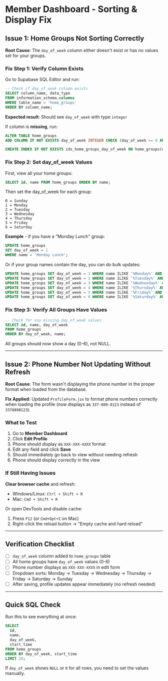 # Member Dashboard - Sorting & Display Fix

## Issue 1: Home Groups Not Sorting Correctly

**Root Cause**: The `day_of_week` column either doesn't exist or has no values set for your groups.

### Fix Step 1: Verify Column Exists

Go to Supabase SQL Editor and run:

```sql
-- Check if day_of_week column exists
SELECT column_name, data_type
FROM information_schema.columns
WHERE table_name = 'home_groups'
ORDER BY column_name;
```

**Expected result**: Should see `day_of_week` with type `integer`

If column is **missing**, run:

```sql
ALTER TABLE home_groups
ADD COLUMN IF NOT EXISTS day_of_week INTEGER CHECK (day_of_week >= 0 AND day_of_week <= 6) DEFAULT 0;

CREATE INDEX IF NOT EXISTS idx_home_groups_day_of_week ON home_groups(day_of_week);
```

### Fix Step 2: Set day_of_week Values

First, view all your home groups:

```sql
SELECT id, name FROM home_groups ORDER BY name;
```

Then set the day_of_week for each group:

```
0 = Sunday
1 = Monday
2 = Tuesday
3 = Wednesday
4 = Thursday
5 = Friday
6 = Saturday
```

**Example** - if you have a "Monday Lunch" group:

```sql
UPDATE home_groups
SET day_of_week = 1
WHERE name = 'Monday Lunch';
```

Or if your group names contain the day, you can do bulk updates:

```sql
UPDATE home_groups SET day_of_week = 1 WHERE name ILIKE '%Monday%' AND day_of_week IS NULL;
UPDATE home_groups SET day_of_week = 2 WHERE name ILIKE '%Tuesday%' AND day_of_week IS NULL;
UPDATE home_groups SET day_of_week = 3 WHERE name ILIKE '%Wednesday%' AND day_of_week IS NULL;
UPDATE home_groups SET day_of_week = 4 WHERE name ILIKE '%Thursday%' AND day_of_week IS NULL;
UPDATE home_groups SET day_of_week = 5 WHERE name ILIKE '%Friday%' AND day_of_week IS NULL;
UPDATE home_groups SET day_of_week = 6 WHERE name ILIKE '%Saturday%' AND day_of_week IS NULL;
```

### Fix Step 3: Verify All Groups Have Values

```sql
-- Check for any missing day_of_week values
SELECT id, name, day_of_week
FROM home_groups
ORDER BY day_of_week, name;
```

All groups should now show a day (0-6), not NULL.

---

## Issue 2: Phone Number Not Updating Without Refresh

**Root Cause**: The form wasn't displaying the phone number in the proper format when loaded from the database.

**Fix Applied**: Updated `ProfileForm.jsx` to format phone numbers correctly when loading the profile (now displays as `337-889-8123` instead of `3378898123`).

### What to Test

1. Go to **Member Dashboard**
2. Click **Edit Profile**
3. Phone should display as `XXX-XXX-XXXX` format
4. Edit any field and click **Save**
5. Should immediately go back to view without needing refresh
6. Phone should display correctly in the view

### If Still Having Issues

**Clear browser cache** and refresh:

- Windows/Linux: `Ctrl + Shift + R`
- Mac: `Cmd + Shift + R`

Or open DevTools and disable cache:

1. Press `F12` (or `Cmd+Opt+I` on Mac)
2. Right-click the reload button → "Empty cache and hard reload"

---

## Verification Checklist

- [ ] `day_of_week` column added to `home_groups` table
- [ ] All home groups have `day_of_week` values (0-6)
- [ ] Phone number displays as `XXX-XXX-XXXX` in edit form
- [ ] Dropdown sorts: Monday → Tuesday → Wednesday → Thursday → Friday → Saturday → Sunday
- [ ] After saving, profile updates appear immediately (no refresh needed)

---

## Quick SQL Check

Run this to see everything at once:

```sql
SELECT
  id,
  name,
  day_of_week,
  start_time
FROM home_groups
ORDER BY day_of_week, start_time
LIMIT 20;
```

If `day_of_week` shows `NULL` or `0` for all rows, you need to set the values manually.
